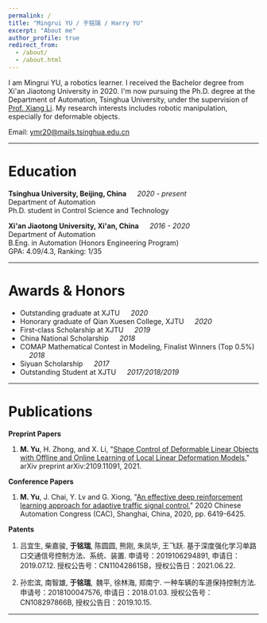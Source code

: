 ```yaml
---
permalink: /
title: "Mingrui YU / 于铭瑞 / Harry YU"
excerpt: "About me"
author_profile: true
redirect_from: 
  - /about/
  - /about.html
---
```


I am Mingrui YU, a robotics learner. I received the Bachelor degree from Xi'an Jiaotong University in 2020. I'm now pursuing the Ph.D. degree at the Department of Automation, Tsinghua University, under the supervision of [Prof. Xiang Li](https://sites.google.com/view/homepageoflixiang/home). My research interests includes robotic manipulation, especially for deformable objects.

Email: [ymr20@mails.tsinghua.edu.cn](mailto:ymr20@mails.tsinghua.edu.cn)  

***

Education
======
**Tsinghua University, Beijing, China** &emsp; *2020 - present*  
Department of Automation  
Ph.D. student in Control Science and Technology


**Xi'an Jiaotong University, Xi'an, China**  &emsp;  *2016 - 2020*  
Department of Automation  
B.Eng. in Automation (Honors Engineering Program)  
GPA: 4.09/4.3, Ranking: 1/35


***

Awards & Honors
======
* Outstanding graduate at XJTU &emsp; *2020*  
* Honorary graduate of Qian Xuesen College, XJTU  &emsp; *2020*  
* First-class Scholarship at XJTU &emsp; *2019*  
* China National Scholarship &emsp; *2018*  
* COMAP Mathematical Contest in Modeling, Finalist Winners (Top 0.5%) &emsp; *2018*  
* Siyuan Scholarship &emsp; *2017*  
* Outstanding Student at XJTU &emsp; *2017/2018/2019*

***

Publications
======
**Preprint Papers**
1. **M. Yu**, H. Zhong, and X. Li, "[Shape Control of Deformable Linear Objects with Offline and Online Learning of Local Linear Deformation Models](https://arxiv.org/abs/2109.11091)," arXiv preprint arXiv:2109.11091, 2021.

**Conference Papers**
1. **M. Yu**, J. Chai, Y. Lv and G. Xiong, "[An effective deep reinforcement learning approach for adaptive traffic signal control](https://doi.org/10.1109/CAC51589.2020.9327396)," 2020 Chinese Automation Congress (CAC), Shanghai, China, 2020, pp. 6419-6425.

**Patents**
1. 吕宜生, 柴嘉骏, **于铭瑞**, 陈圆圆, 熊刚, 朱凤华, 王飞跃. 基于深度强化学习单路口交通信号控制方法、系统、装置. 申请号：2019106294891, 申请日：2019.07.12. 授权公告号：CN110428615B，授权公告日：2021.06.22.

1. 孙宏滨, 南智雄, **于铭瑞**, 魏平, 徐林海, 郑南宁. 一种车辆的车道保持控制方法. 申请号：2018100047576, 申请日：2018.01.03. 授权公告号：CN108297866B, 授权公告日：2019.10.15.

***


